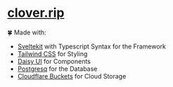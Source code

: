 # [clover.rip](https://clover.rip)

🍀 Made with:
- [Sveltekit](https://kit.svelte.dev) with Typescript Syntax for the Framework
- [Tailwind CSS](https://tailwindcss.com/) for Styling
- [Daisy UI](https://daisyui.com/) for Components 
- [Postgresq](https://www.postgresql.org) for the Database
- [Cloudflare Buckets](https://developers.cloudflare.com/r2/buckets/public-buckets/) for Cloud Storage



  
